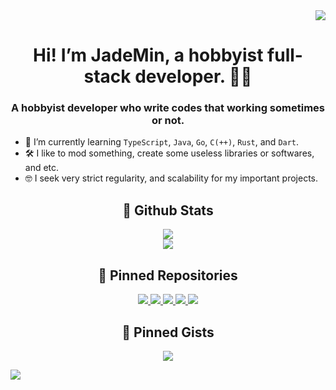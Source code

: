 <div align="right">
	<a href="#profile-views">
		<img id="profile-views" src="https://komarev.com/ghpvc/?username=JadeMin&style=flat"/>
	</a>
</div>


<h1 align="center">Hi! I’m JadeMin, a hobbyist full-stack developer. 👨‍💻</h1>
<h3 align="center">A hobbyist developer who write codes that working sometimes or not.</h3>

- 🌱 I’m currently learning `TypeScript`, `Java`, `Go`, `C(++)`, `Rust`, and `Dart`.
- 🛠 I like to mod something, create some useless libraries or softwares, and etc.
- 🤓 I seek very strict regularity, and scalability for my important projects.


<h2 align="center">📖 Github Stats</h2>
<div align="center" id="github-stats">
	<div>
		<a href="#github-stats">
			<img src="https://github-readme-stats.vercel.app/api?username=JadeMin&include_all_commits=true&count_private=true&hide=issues&show_icons=true&rank_icon=github&hide_border=true&title_color=fff&text_color=fff&icon_color=fff&bg_color=30,e96443,904e95"/>
		</a>
	</div>
	<div>
		<a href="#github-stats">
			<img src="https://github-readme-stats.vercel.app/api/wakatime?username=JadeMin&hide_border=true&title_color=fff&text_color=fff&bg_color=30,e96443,904e95"/>
		</a>
	</div>
	<!--div>
		<a href="#github-stats">
			<img src="https://github-readme-stats.vercel.app/api/top-langs/?username=JadeMin&layout=pie&langs_count=6&hide_border=true&bg_color=30,e96443,904e95&title_color=fff&text_color=fff"/>
		</a>
	</div-->
</div>


<h2 align="center">📌 Pinned Repositories</h2>
<div align="center" id="pinned-repos">
	<a href="https://github.com/JadeMin/aternos-afkbot/">
		<img src="https://github-readme-stats.vercel.app/api/pin/?username=JadeMin&repo=aternos-afkbot&theme=dark"/>
	</a>
	<a href="https://github.com/JadeMin/MCods/">
		<img src="https://github-readme-stats.vercel.app/api/pin/?username=JadeMin&repo=MCods&theme=dark"/>
	</a>
	<a href="https://github.com/JadeMin/battletrident/">
		<img src="https://github-readme-stats.vercel.app/api/pin/?username=JadeMin&repo=battletrident&theme=dark"/>
	</a>
	<a href="https://github.com/JadeMin/battletrident-datapack/">
		<img src="https://github-readme-stats.vercel.app/api/pin/?username=JadeMin&repo=battletrident-datapack&theme=dark"/>
	</a>
	<a href="https://github.com/JadeMin/BetterDiscordPlugins/">
		<img src="https://github-readme-stats.vercel.app/api/pin/?username=JadeMin&repo=BetterDiscordPlugins&theme=dark"/>
	</a>
</div>

<h2 align="center">📌 Pinned Gists</h2>
<div align="center">
	<a href="https://gist.github.com/vanyle/edbdd0c28a0150af3b905b99a4c48f00">
		<img src="https://github-readme-stats.vercel.app/api/gist?id=edbdd0c28a0150af3b905b99a4c48f00&show_owner=true&theme=dark"/>
	</a>
</div>

![](https://hit.yhype.me/github/profile?user_id=36400787)
